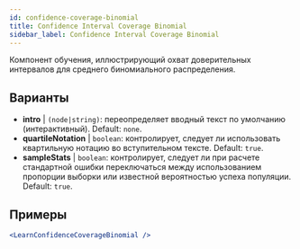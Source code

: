 ```yaml
---
id: confidence-coverage-binomial
title: Confidence Interval Coverage Binomial
sidebar_label: Confidence Interval Coverage Binomial
---
```


Компонент обучения, иллюстрирующий охват доверительных интервалов для среднего биномиального распределения.

## Варианты

* __intro__ | `(node|string)`: переопределяет вводный текст по умолчанию (интерактивный). Default: `none`.
* __quartileNotation__ | `boolean`: контролирует, следует ли использовать квартильную нотацию во вступительном тексте. Default: `true`.
* __sampleStats__ | `boolean`: контролирует, следует ли при расчете стандартной ошибки переключаться между использованием пропорции выборки или известной вероятностью успеха популяции. Default: `true`.


## Примеры

```jsx live
<LearnConfidenceCoverageBinomial />
```

